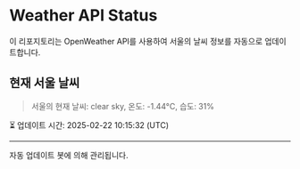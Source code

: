 
# Weather API Status

이 리포지토리는 OpenWeather API를 사용하여 서울의 날씨 정보를 자동으로 업데이트합니다.

## 현재 서울 날씨
> 서울의 현재 날씨: clear sky, 온도: -1.44°C, 습도: 31%

⏳ 업데이트 시간: 2025-02-22 10:15:32 (UTC)

---
자동 업데이트 봇에 의해 관리됩니다.
